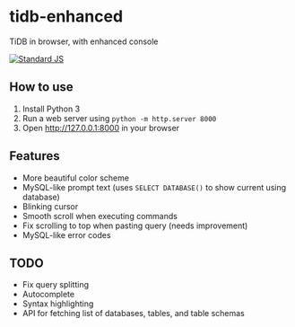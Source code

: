 # tidb-enhanced
TiDB in browser, with enhanced console

[![Standard JS](https://img.shields.io/badge/code%20style-standard-standard.svg)](https://github.com/standard/standard)

## How to use

1. Install Python 3
2. Run a web server using `python -m http.server 8000`
3. Open http://127.0.0.1:8000 in your browser

## Features

- More beautiful color scheme
- MySQL-like prompt text (uses `SELECT DATABASE()` to show current using database)
- Blinking cursor
- Smooth scroll when executing commands
- Fix scrolling to top when pasting query (needs improvement)
- MySQL-like error codes

## TODO

- Fix query splitting
- Autocomplete
- Syntax highlighting
- API for fetching list of databases, tables, and table schemas
